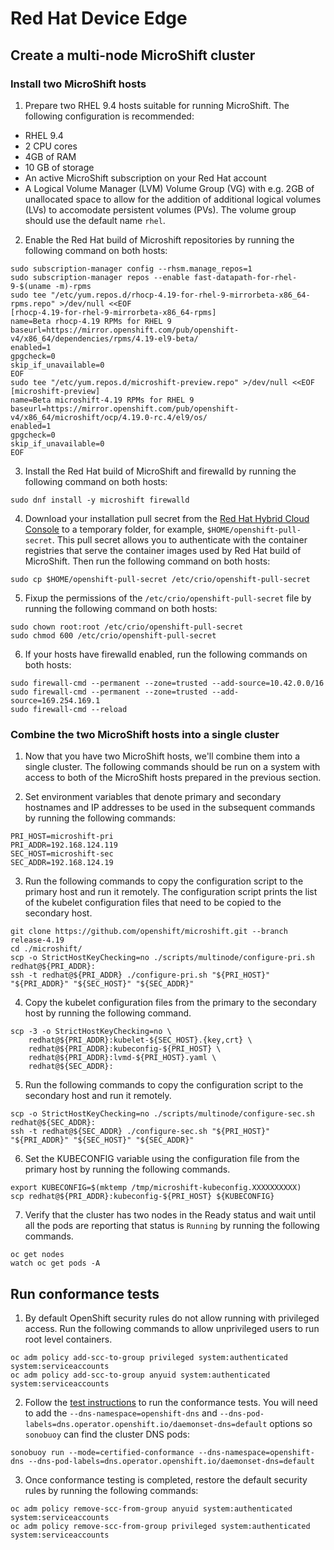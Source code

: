 # Red Hat Device Edge

## Create a multi-node MicroShift cluster

### Install two MicroShift hosts

1. Prepare two RHEL 9.4 hosts suitable for running MicroShift. The following configuration is recommended:
- RHEL 9.4
- 2 CPU cores
- 4GB of RAM
- 10 GB of storage
- An active MicroShift subscription on your Red Hat account
- A Logical Volume Manager (LVM) Volume Group (VG) with e.g. 2GB of unallocated space to allow for the addition of additional logical volumes (LVs) to accomodate persistent volumes (PVs). The volume group should use the default name `rhel`.

2. Enable the Red Hat build of Microshift repositories by running the following command on both hosts:

```
sudo subscription-manager config --rhsm.manage_repos=1
sudo subscription-manager repos --enable fast-datapath-for-rhel-9-$(uname -m)-rpms
sudo tee "/etc/yum.repos.d/rhocp-4.19-for-rhel-9-mirrorbeta-x86_64-rpms.repo" >/dev/null <<EOF
[rhocp-4.19-for-rhel-9-mirrorbeta-x86_64-rpms]
name=Beta rhocp-4.19 RPMs for RHEL 9
baseurl=https://mirror.openshift.com/pub/openshift-v4/x86_64/dependencies/rpms/4.19-el9-beta/
enabled=1
gpgcheck=0
skip_if_unavailable=0
EOF
sudo tee "/etc/yum.repos.d/microshift-preview.repo" >/dev/null <<EOF
[microshift-preview]
name=Beta microshift-4.19 RPMs for RHEL 9
baseurl=https://mirror.openshift.com/pub/openshift-v4/x86_64/microshift/ocp/4.19.0-rc.4/el9/os/
enabled=1
gpgcheck=0
skip_if_unavailable=0
EOF
```

3. Install the Red Hat build of MicroShift and firewalld by running the following command on both hosts:

```
sudo dnf install -y microshift firewalld
```

4. Download your installation pull secret from the [Red Hat Hybrid Cloud Console](https://console.redhat.com/openshift/install/pull-secret) to a temporary folder, for example, `$HOME/openshift-pull-secret`. This pull secret allows you to authenticate with the container registries that serve the container images used by Red Hat build of MicroShift. Then run the following command on both hosts:

```
sudo cp $HOME/openshift-pull-secret /etc/crio/openshift-pull-secret
```

5. Fixup the permissions of the `/etc/crio/openshift-pull-secret` file by running the following command on both hosts:

```
sudo chown root:root /etc/crio/openshift-pull-secret
sudo chmod 600 /etc/crio/openshift-pull-secret
```

6. If your hosts have firewalld enabled, run the following commands on both hosts:

```
sudo firewall-cmd --permanent --zone=trusted --add-source=10.42.0.0/16
sudo firewall-cmd --permanent --zone=trusted --add-source=169.254.169.1
sudo firewall-cmd --reload
```

### Combine the two MicroShift hosts into a single cluster

1. Now that you have two MicroShift hosts, we'll combine them into a single cluster. The following commands should be run on a system with access to both of the MicroShift hosts prepared in the previous section.

2. Set environment variables that denote primary and secondary hostnames and IP addresses to be used in the subsequent commands by running the following commands:

```
PRI_HOST=microshift-pri
PRI_ADDR=192.168.124.119
SEC_HOST=microshift-sec
SEC_ADDR=192.168.124.19
```
3. Run the following commands to copy the configuration script to the primary host and run it remotely. The configuration script prints the list of the kubelet configuration files that need to be copied to the secondary host.

```
git clone https://github.com/openshift/microshift.git --branch release-4.19
cd ./microshift/
scp -o StrictHostKeyChecking=no ./scripts/multinode/configure-pri.sh redhat@${PRI_ADDR}:
ssh -t redhat@${PRI_ADDR} ./configure-pri.sh "${PRI_HOST}" "${PRI_ADDR}" "${SEC_HOST}" "${SEC_ADDR}"
```

4. Copy the kubelet configuration files from the primary to the secondary host by running the following command.

```
scp -3 -o StrictHostKeyChecking=no \
    redhat@${PRI_ADDR}:kubelet-${SEC_HOST}.{key,crt} \
    redhat@${PRI_ADDR}:kubeconfig-${PRI_HOST} \
    redhat@${PRI_ADDR}:lvmd-${PRI_HOST}.yaml \
    redhat@${SEC_ADDR}:
```

5. Run the following commands to copy the configuration script to the secondary host and run it remotely.

```
scp -o StrictHostKeyChecking=no ./scripts/multinode/configure-sec.sh redhat@${SEC_ADDR}:
ssh -t redhat@${SEC_ADDR} ./configure-sec.sh "${PRI_HOST}" "${PRI_ADDR}" "${SEC_HOST}" "${SEC_ADDR}"
```

6. Set the KUBECONFIG variable using the configuration file from the primary host by running the following commands.

```
export KUBECONFIG=$(mktemp /tmp/microshift-kubeconfig.XXXXXXXXXX)
scp redhat@${PRI_ADDR}:kubeconfig-${PRI_HOST} ${KUBECONFIG}
```

7. Verify that the cluster has two nodes in the Ready status and wait until all the pods are reporting that status is `Running` by running the following commands.

```
oc get nodes
watch oc get pods -A
```

## Run conformance tests

1. By default OpenShift security rules do not allow running with privileged access.
   Run the following commands to allow unprivileged users to run root level containers.

```
oc adm policy add-scc-to-group privileged system:authenticated system:serviceaccounts
oc adm policy add-scc-to-group anyuid system:authenticated system:serviceaccounts
```

2. Follow the [test instructions](https://github.com/cncf/k8s-conformance/blob/master/instructions.md#running)
   to run the conformance tests. You will need to add the `--dns-namespace=openshift-dns`
   and `--dns-pod-labels=dns.operator.openshift.io/daemonset-dns=default`
   options so `sonobuoy` can find the cluster DNS pods:

```
sonobuoy run --mode=certified-conformance --dns-namespace=openshift-dns --dns-pod-labels=dns.operator.openshift.io/daemonset-dns=default
```

3. Once conformance testing is completed, restore the default security rules by running the following commands:

```
oc adm policy remove-scc-from-group anyuid system:authenticated system:serviceaccounts
oc adm policy remove-scc-from-group privileged system:authenticated system:serviceaccounts
```
